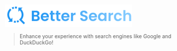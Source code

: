 <img src="./images/banner.png">

> Enhance your experience with search engines like Google and DuckDuckGo!
